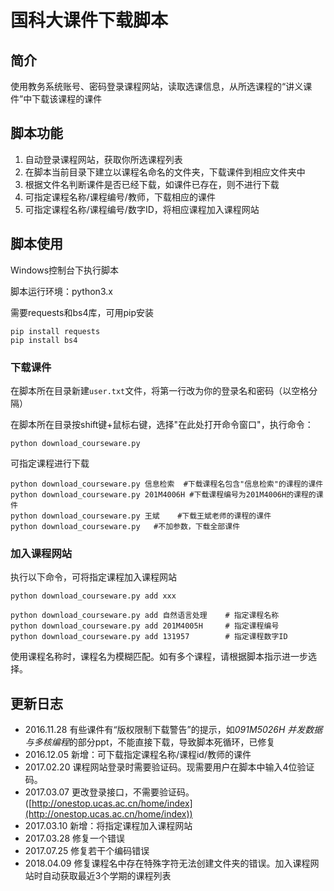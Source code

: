 # 国科大课件下载脚本
## 简介
使用教务系统账号、密码登录课程网站，读取选课信息，从所选课程的“讲义课件”中下载该课程的课件

## 脚本功能
1. 自动登录课程网站，获取你所选课程列表
2. 在脚本当前目录下建立以课程名命名的文件夹，下载课件到相应文件夹中
3. 根据文件名判断课件是否已经下载，如课件已存在，则不进行下载
4. 可指定课程名称/课程编号/教师，下载相应的课件
5. 可指定课程名称/课程编号/数字ID，将相应课程加入课程网站

## 脚本使用
Windows控制台下执行脚本

脚本运行环境：python3.x

需要requests和bs4库，可用pip安装
```
pip install requests
pip install bs4
```

### 下载课件

在脚本所在目录新建`user.txt`文件，将第一行改为你的登录名和密码（以空格分隔）

在脚本所在目录按shift键+鼠标右键，选择"在此处打开命令窗口"，执行命令：
```
python download_courseware.py
```

可指定课程进行下载
```
python download_courseware.py 信息检索  #下载课程名包含"信息检索"的课程的课件
python download_courseware.py 201M4006H #下载课程编号为201M4006H的课程的课件
python download_courseware.py 王斌    #下载王斌老师的课程的课件
python download_courseware.py   #不加参数，下载全部课件
```

### 加入课程网站

执行以下命令，可将指定课程加入课程网站

```
python download_courseware.py add xxx
```

```
python download_courseware.py add 自然语言处理    # 指定课程名称
python download_courseware.py add 201M4005H     # 指定课程编号
python download_courseware.py add 131957        # 指定课程数字ID
```

使用课程名称时，课程名为模糊匹配。如有多个课程，请根据脚本指示进一步选择。

## 更新日志
- 2016.11.28 有些课件有“版权限制下载警告”的提示，如*091M5026H 并发数据与多核编程*的部分ppt，不能直接下载，导致脚本死循环，已修复
- 2016.12.05 新增：可下载指定课程名称/课程id/教师的课件
- 2017.02.20 课程网站登录时需要验证码。现需要用户在脚本中输入4位验证码。
- 2017.03.07 更改登录接口，不需要验证码。([http://onestop.ucas.ac.cn/home/index](http://onestop.ucas.ac.cn/home/index))
- 2017.03.10 新增：将指定课程加入课程网站 
- 2017.03.28 修复一个错误
- 2017.07.25 修复若干个编码错误
- 2018.04.09 修复课程名中存在特殊字符无法创建文件夹的错误。加入课程网站时自动获取最近3个学期的课程列表